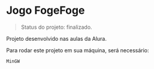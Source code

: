 # Jogo FogeFoge

> Status do projeto: finalizado.

Projeto desenvolvido nas aulas da Alura.

Para rodar este projeto em sua máquina, será necessário:

```
MinGW
```
